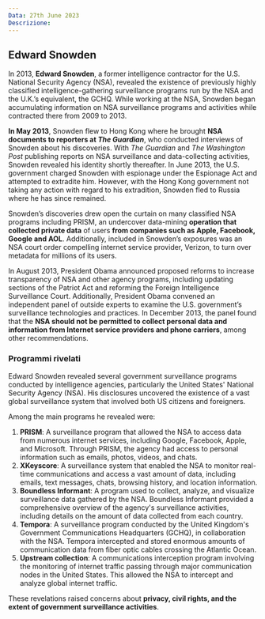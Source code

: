 ```yaml
---
Data: 27th June 2023
Descrizione: 
---
```

## Edward Snowden
In 2013, **Edward Snowden**, a former intelligence contractor for the U.S. National Security Agency (NSA), revealed the existence of previously highly classified intelligence-gathering surveillance programs run by the NSA and the U.K.’s equivalent, the GCHQ. While working at the NSA, Snowden began accumulating information on NSA surveillance programs and activities while contracted there from 2009 to 2013.

**In May 2013**, Snowden flew to Hong Kong where he brought **NSA documents to reporters at _The Guardian_**, who conducted interviews of Snowden about his discoveries. With _The Guardian_ and _The Washington Post_ publishing reports on NSA surveillance and data-collecting activities, Snowden revealed his identity shortly thereafter. In June 2013, the U.S. government charged Snowden with espionage under the Espionage Act and attempted to extradite him. However, with the Hong Kong government not taking any action with regard to his extradition, Snowden fled to Russia where he has since remained.

Snowden’s discoveries drew open the curtain on many classified NSA programs including PRISM, an undercover data-mining **operation that collected private data** of users **from companies such as Apple, Facebook, Google and AOL**. Additionally, included in Snowden’s exposures was an NSA court order compelling internet service provider, Verizon, to turn over metadata for millions of its users.

In August 2013, President Obama announced proposed reforms to increase transparency of NSA and other agency programs, including updating sections of the Patriot Act and reforming the Foreign Intelligence Surveillance Court. Additionally, President Obama convened an independent panel of outside experts to examine the U.S. government’s surveillance technologies and practices. In December 2013, the panel found that the **NSA should not be permitted to collect personal data and information from Internet service providers and phone carriers**, among other recommendations.

### Programmi rivelati
Edward Snowden revealed several government surveillance programs conducted by intelligence agencies, particularly the United States' National Security Agency (NSA). His disclosures uncovered the existence of a vast global surveillance system that involved both US citizens and foreigners.

Among the main programs he revealed were:

1. **PRISM**: A surveillance program that allowed the NSA to access data from numerous internet services, including Google, Facebook, Apple, and Microsoft. Through PRISM, the agency had access to personal information such as emails, photos, videos, and chats.
2. **XKeyscore**: A surveillance system that enabled the NSA to monitor real-time communications and access a vast amount of data, including emails, text messages, chats, browsing history, and location information.
3. **Boundless Informant**: A program used to collect, analyze, and visualize surveillance data gathered by the NSA. Boundless Informant provided a comprehensive overview of the agency's surveillance activities, including details on the amount of data collected from each country.
4. **Tempora**: A surveillance program conducted by the United Kingdom's Government Communications Headquarters (GCHQ), in collaboration with the NSA. Tempora intercepted and stored enormous amounts of communication data from fiber optic cables crossing the Atlantic Ocean.
5. **Upstream collection**: A communications interception program involving the monitoring of internet traffic passing through major communication nodes in the United States. This allowed the NSA to intercept and analyze global internet traffic.

These revelations raised concerns about **privacy, civil rights, and the extent of government surveillance activities**.